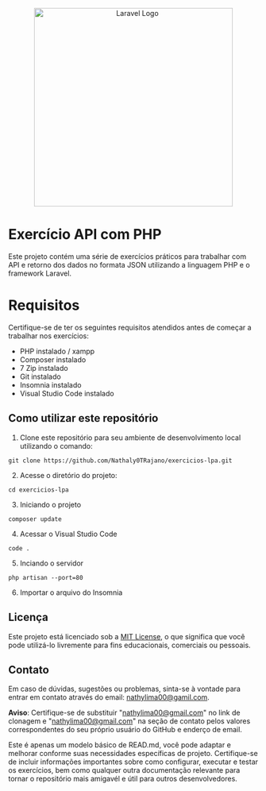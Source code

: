 <p align="center"><a href="https://laravel.com" target="_blank"><img src="https://raw.githubusercontent.com/laravel/art/master/logo-lockup/5%20SVG/2%20CMYK/1%20Full%20Color/laravel-logolockup-cmyk-red.svg" width="400" alt="Laravel Logo"></a></p>

# Exercício API com PHP 
Este projeto contém uma série de exercícios práticos para trabalhar com API e retorno dos dados no formata JSON utilizando a linguagem PHP e o framework Laravel.

# Requisitos
Certifique-se de ter os seguintes requisitos atendidos antes de começar a trabalhar nos exercícios:
* PHP instalado / xampp
* Composer instalado
* 7 Zip instalado
* Git instalado
* Insomnia instalado
* Visual Studio Code instalado
## Como utilizar este repositório
1. Clone este repositório para seu ambiente de desenvolvimento local utilizando o comando:
```
git clone https://github.com/Nathaly0TRajano/exercicios-lpa.git 
```
2. Acesse o diretório do projeto:
```
cd exercicios-lpa
```
3. Iniciando o projeto 
``` 
composer update
```
4. Acessar o Visual Studio Code
```
code .
```
5. Inciando o servidor
```
php artisan --port=80
```
6. Importar o arquivo do Insomnia


## Licença
Este projeto está licenciado sob a [MIT License](LICENSE), o que significa que você pode utilizá-lo livremente para fins educacionais, comerciais ou pessoais.

## Contato
Em caso de dúvidas, sugestões ou problemas, sinta-se à vontade para entrar em contato através do email: nathylima00@gamil.com.

**Aviso**: Certifique-se de substituir "nathylima00@gmail.com" no link de clonagem e "nathylima00@gmail.com" na seção de contato pelos valores correspondentes do seu próprio usuário do GitHub e enderço de email.

Este é apenas um modelo básico de READ.md, você pode adaptar e melhorar conforme suas necessidades específicas de projeto. Certifique-se de incluir informações importantes sobre como configurar, executar e testar os exercícios, bem como qualquer outra documentação relevante para tornar o repositório mais amigavél e útil para outros desenvolvedores.  
